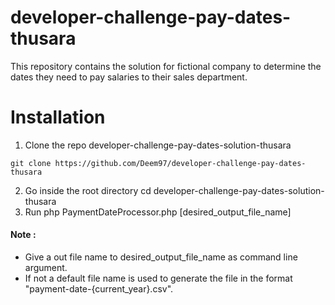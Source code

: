 # developer-challenge-pay-dates-thusara
This repository contains the solution for fictional company to determine the dates they need to pay salaries to their sales department.

# Installation
1. Clone the repo developer-challenge-pay-dates-solution-thusara
```
git clone https://github.com/Deem97/developer-challenge-pay-dates-thusara

```
2. Go inside the root directory cd developer-challenge-pay-dates-solution-thusara
3. Run php PaymentDateProcessor.php [desired_output_file_name]

#### Note : 
* Give a out file name to desired_output_file_name as command line argument.
* If not a default file name is used to generate the file in the format "payment-date-{current_year}.csv".

